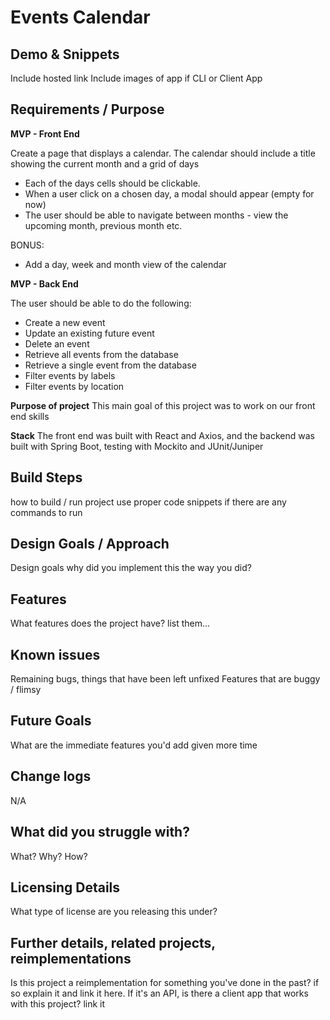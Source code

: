 # Events Calendar

## Demo & Snippets
Include hosted link
Include images of app if CLI or Client App

## Requirements / Purpose

**MVP - Front End**

Create a page that displays a calendar. The calendar should include a title showing the current month and a grid of days
- Each of the days cells should be clickable.
- When a user click on a chosen day, a modal should appear (empty for now)
- The user should be able to navigate between months - view the upcoming month, previous month etc.

BONUS:
- Add a day, week and month view of the calendar

**MVP - Back End**

The user should be able to do the following:

- Create a new event
- Update an existing future event
- Delete an event
- Retrieve all events from the database
- Retrieve a single event from the database
- Filter events by labels
- Filter events by location

**Purpose of project**
This main goal of this project was to work on our front end skills

**Stack** 
The front end was built with React and Axios, and the backend was built with Spring Boot, testing with Mockito and JUnit/Juniper

## Build Steps
how to build / run project
use proper code snippets if there are any commands to run

## Design Goals / Approach
Design goals
why did you implement this the way you did?

## Features
What features does the project have?
list them...

## Known issues
Remaining bugs, things that have been left unfixed
Features that are buggy / flimsy

## Future Goals
What are the immediate features you'd add given more time

## Change logs
N/A

## What did you struggle with?
What? Why? How?

## Licensing Details
What type of license are you releasing this under?

## Further details, related projects, reimplementations
Is this project a reimplementation for something you've done in the past? if so explain it and link it here.
If it's an API, is there a client app that works with this project? link it